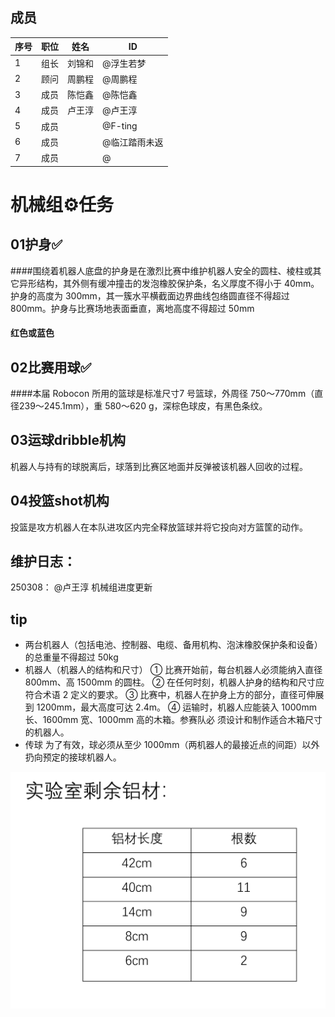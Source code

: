 ## 成员
|序号 |职位 | 姓名  | ID|
|---|---|---|---|
| 1 |组长|刘锦和| @浮生若梦 |
| 2 |顾问|周鹏程|@周鹏程|
| 3 |成员|陈恺鑫|@陈恺鑫 |
| 4 |成员|卢王淳| @卢王淳 |
| 5 |成员|     | @F-ting |
| 6 |成员|     | @临江踏雨未返 |
| 7 |成员|     |@  |


<p align="left"> 
<div align="left">
</p>

# 机械组⚙️任务

## 01护身✅ 
####围绕着机器人底盘的护身是在激烈比赛中维护机器人安全的圆柱、棱柱或其它异形结构，其外侧有缓冲撞击的发泡橡胶保护条，名义厚度不得小于 40mm。护身的高度为 300mm，其一簇水平横截面边界曲线包络圆直径不得超过 800mm。护身与比赛场地表面垂直，离地高度不得超过 50mm
#### 红色或蓝色

## 02比赛用球✅
####本届 Robocon 所用的篮球是标准尺寸7 号篮球，外周径 750～770mm（直径239～245.1mm），重 580～620 g，深棕色球皮，有黑色条纹。

## 03运球dribble机构
机器人与持有的球脱离后，球落到比赛区地面并反弹被该机器人回收的过程。

## 04投篮shot机构
投篮是攻方机器人在本队进攻区内完全释放篮球并将它投向对方篮筐的动作。

## 维护日志：
250308： @卢王淳 机械组进度更新


## tip
- 两台机器人（包括电池、控制器、电缆、备用机构、泡沫橡胶保护条和设备）的总重量不得超过 50kg
- 机器人（机器人的结构和尺寸）
① 比赛开始前，每台机器人必须能纳入直径 800mm、高 1500mm 的圆柱。
② 在任何时刻，机器人护身的结构和尺寸应符合术语 2 定义的要求。
③ 比赛中，机器人在护身上方的部分，直径可伸展到 1200mm，最大高度可达 2.4m。
④ 运输时，机器人应能装入 1000mm 长、1600mm 宽、1000mm 高的木箱。参赛队必
须设计和制作适合木箱尺寸的机器人。
- 传球
为了有效，球必须从至少 1000mm（两机器人的最接近点的间距）以外扔向预定的接球机器人。

![输入图片说明](image.png)

